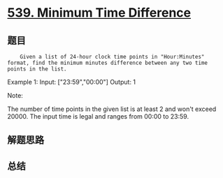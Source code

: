 # [539. Minimum Time Difference](https://leetcode.com/problems/minimum-time-difference/)

## 题目

        Given a list of 24-hour clock time points in "Hour:Minutes" format, find the minimum minutes difference between any two time points in the list. 

Example 1:
Input: ["23:59","00:00"]
Output: 1



Note:

The number of time points in the given list is at least 2 and won't exceed 20000.
The input time is legal and ranges from 00:00 to 23:59.


      

## 解题思路


## 总结


